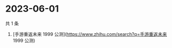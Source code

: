 # 2023-06-01

共 1 条

<!-- BEGIN -->
<!-- 最后更新时间 Thu Jun 01 2023 06:06:27 GMT+0800 (China Standard Time) -->

1. [手游重返未来 1999 公测](https://www.zhihu.com/search?q=手游重返未来 1999
   公测)

<!-- END -->
